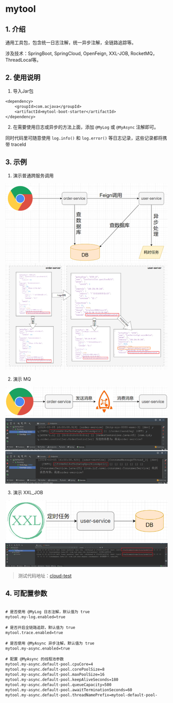 # mytool

## 1. 介绍
通用工具包，包含统一日志注解，统一异步注解，全链路追踪等。

涉及技术：SpringBoot, SpringCloud, OpenFeign, XXL-JOB, RocketMQ，ThreadLocal等。


## 2. 使用说明

1.  导入Jar包

```
<dependency>
    <groupId>com.acjava</groupId>
    <artifactId>mytool-boot-starter</artifactId>
</dependency>
```

2.  在需要使用日志或异步的方法上面，添加 `@MyLog` 或 `@MyAsync` 注解即可。

同时代码里可随意使用 `log.info()` 和 `log.error()` 等日志记录，这些记录都将携带 traceId

## 3. 示例
1. 演示普通跨服务调用

![输入图片说明](images/%E6%99%AE%E9%80%9A%E8%B0%83%E7%94%A8%E6%A8%A1%E5%9E%8B.png)
![输入图片说明](images/%E6%99%AE%E9%80%9A%E8%B0%83%E7%94%A8.png)


2. 演示 MQ

![输入图片说明](images/RocketMQ%20Model.png)
![MQ生产者](images/MQ%E7%94%9F%E4%BA%A7%E8%80%85.png)
![MQ消费者](images/MQ%E6%B6%88%E8%B4%B9%E8%80%85.png)

3. 演示 XXL_JOB

![输入图片说明](images/XXL-JOB%20Model.png)
![输入图片说明](images/XXL-JOB.png)

> 测试代码地址：[cloud-test](https://gitee.com/liu_yuefeng/cloud-test)

## 4. 可配置参数


```

# 是否使用 @MyLog 日志注解，默认值为 true
mytool.my-log.enabled=true

# 是否开启全链路追踪，默认值为 true
mytool.trace.enabled=true

# 是否使用 @MyAsync 异步注解，默认值为 true
mytool.my-async.enabled=true

# 配置 @MyAsync 的线程池参数
mytool.my-async.default-pool.cpuCore=4
mytool.my-async.default-pool.corePoolSize=8
mytool.my-async.default-pool.maxPoolSize=16
mytool.my-async.default-pool.keepAliveSeconds=180
mytool.my-async.default-pool.queueCapacity=500
mytool.my-async.default-pool.awaitTerminationSeconds=60
mytool.my-async.default-pool.threadNamePrefix=mytool-default-pool-

```



